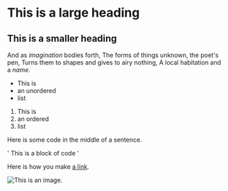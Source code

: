# This is a large heading
 
 ## This is a smaller heading
 
 And as *imagination* bodies forth,
 The forms of things unknown, the poet's pen,
 Turns them to shapes and gives to airy nothing,
 A local habitation and a *name*.
 
 - This is
 - an unordered
 - list
 
 1. This is
 2. an ordered
 3. list
 
 Here is some code in the middle of a sentence.
 
 '
 This is
 a block
 of code
 '
 
 Here is how you make [a link](https://www.wikipedia.org/).
 
 ![This is an image.](https://github.com/yihui/xaringan/releases/download/v0.0.2/karl-moustache.jpg)
